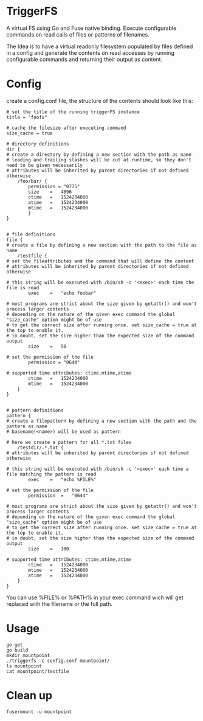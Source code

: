 # TriggerFS

A virtual FS using Go and Fuse native binding.
Execute configurable commands on read calls of files or patterns of filenames.

The Idea is to have a virtual readonly filesystem populated by files defined in a config and generate the contents on read accesses by running configurable commands and returning their output as content.


# Config

create a config.conf file, the structure of the contents should look like this:
```
# set the title of the running triggerFS instance
title = "foofs"

# cache the filesize after executing command
size_cache = true

# directory definitions
dir {
# create a directory by defining a new section with the path as name
# leading and trailing slashes will be cut at runtime, so they don't need to be given necessarily
# attributes will be inherited by parent directories if not defined otherwise
	/foo/bar/ {
		permission = "0775"
		size	=	4096
		ctime	=	1524234000
		atime	=	1524234000
		mtime	=	1524234000
		}
}


# file definitions
file {
# create a file by defining a new section with the path to the file as name
	/testfile {
# set the fileattributes and the command that will define the content
# attributes will be inherited by parent directories if not defined otherwise
	
# this string will be executed with /bin/sh -c '<exec>' each time the file is read
		exec	=	"echo foobar"
		
# most programs are strict about the size given by getattr() and won't process larger contents
# depending on the nature of the given exec command the global "size_cache" option might be of use
# to get the correct size after running once. set size_cache = true at the top to enable it.
# in doubt, set the size higher than the expected size of the command output
		size	=	50

# set the permission of the file
		permission = "0644"

# supported time attributes: ctime,mtime,atime
		ctime	=	1524234000
		mtime	=	1524234000
	}
}


# pattern definitions
pattern {
# create a filepattern by defining a new section with the path and the pattern as name
# basename(<name>) will be used as pattern

# here we create a pattern for all *.txt files
	/testdir/.*.txt	{
# attributes will be inherited by parent directories if not defined otherwise
		
# this string will be executed with /bin/sh -c '<exec>' each time a file matching the pattern is read
		exec	=	"echo %FILE%"
		
# set the permission of the file
		permission	=	"0644"
		
# most programs are strict about the size given by getattr() and won't process larger contents
# depending on the nature of the given exec command the global "size_cache" option might be of use
# to get the correct size after running once. set size_cache = true at the top to enable it.
# in doubt, set the size higher than the expected size of the command output
		size	=	100
		
# supported time attributes: ctime,mtime,atime
		ctime	=	1524234000
		mtime	=	1524234000
		atime	=	1524234000	
	}
}
```
You can use %FILE% or %PATH% in your exec command wich will get replaced with the filename or the full path.



# Usage

```
go get
go build
mkdir mountpoint
./triggerfs -c config.conf mountpoint/ 
ls mountpoint
cat mountpoint/testfile

```

# Clean up
```
fusermount -u mountpoint
```
